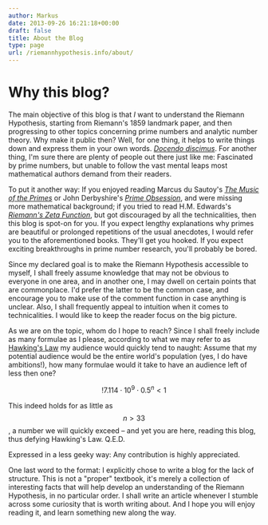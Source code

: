 ```yaml
---
author: Markus
date: 2013-09-26 16:21:18+00:00
draft: false
title: About the Blog
type: page
url: /riemannhypothesis.info/about/
---
```


# Why this blog?


The main objective of this blog is that _I_ want to understand the Riemann Hypothesis, starting from Riemann's 1859 landmark paper, and then progressing to other topics concerning prime numbers and analytic number theory. Why make it public then? Well, for one thing, it helps to write things down and express them in your own words. [_Docendo discimus_](http://en.wikipedia.org/wiki/Docendo_discimus). For another thing, I'm sure there are plenty of people out there just like me: Fascinated by prime numbers, but unable to follow the vast mental leaps most mathematical authors demand from their readers.

To put it another way: If you enjoyed reading Marcus du Sautoy's [_The Music of the Primes_](http://www.amazon.co.uk/gp/product/1841155802/ref=as_li_tf_tl?ie=UTF8&camp=1634&creative=6738&creativeASIN=1841155802&linkCode=as2&tag=riemannhypo-21) or John Derbyshire's [_Prime Obsession_](http://www.amazon.co.uk/gp/product/0452285259/ref=as_li_tf_tl?ie=UTF8&camp=1634&creative=6738&creativeASIN=0452285259&linkCode=as2&tag=riemannhypo-21), and were missing more mathematical background; if you tried to read H.M. Edwards's [_Riemann's Zeta Function_](http://www.amazon.co.uk/gp/product/0486417409/ref=as_li_tf_tl?ie=UTF8&camp=1634&creative=6738&creativeASIN=0486417409&linkCode=as2&tag=riemannhypo-21), but got discouraged by all the technicalities, then this blog is spot-on for you. If you expect lengthy explanations why primes are beautiful or prolonged repetitions of the usual anecdotes, I would refer you to the aforementioned books. They'll get you hooked. If you expect exciting breakthroughs in prime number research, you'll probably be bored.

Since my declared goal is to make the Riemann Hypothesis accessible to myself, I shall freely assume knowledge that may not be obvious to everyone in one area, and in another one, I may dwell on certain points that are commonplace. I'd prefer the latter to be the common case, and encourage you to make use of the comment function in case anything is unclear. Also, I shall frequently appeal to intuition when it comes to technicalities. I would like to keep the reader focus on the big picture.

As we are on the topic, whom do I hope to reach? Since I shall freely include as many formulae as I please, according to what we may refer to as [Hawking's Law](http://en.wikiquote.org/wiki/Stephen_Hawking#A_Brief_History_of_Time_.281988.29) my audience would quickly tend to naught: Assume that my potential audience would be the entire world's population (yes, I do have ambitions!), how many formulae would it take to have an audience left of less then one?

$$!7.114\cdot10^9\cdot0.5^n<1$$

This indeed holds for as little as $$n>33$$, a number we will quickly exceed – and yet you are here, reading this blog, thus defying Hawking's Law. Q.E.D.

Expressed in a less geeky way: Any contribution is highly appreciated.

One last word to the format: I explicitly chose to write a blog for the lack of structure. This is not a "proper" textbook, it's merely a collection of interesting facts that will help develop an understanding of the Riemann Hypothesis, in no particular order. I shall write an article whenever I stumble across some curiosity that is worth writing about. And I hope you will enjoy reading it, and learn something new along the way.
